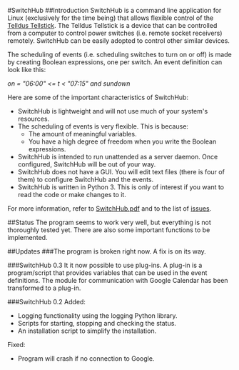 #SwitchHub
##Introduction
SwitchHub is a command line application for Linux (exclusively for the time being) that allows flexible control of the [Telldus Tellstick](http://www.telldus.se/products/tellstick). The Telldus Tellstick is a device that can be controlled from a computer to control power switches (i.e. remote socket receivers) remotely. SwitchHub can be easily adopted to control other similar devices.

The scheduling of events (i.e. scheduling switches to turn on or off) is made by creating Boolean
expressions, one per switch. An event definition can look like this:

*on = "06:00" <= t < "07:15" and sundown*

Here are some of the important characteristics of SwitchHub:
- SwitchHub is lightweight and will not use much of your system's resources.
- The scheduling of events is very flexible. This is because:
	- The amount of meaningful variables.
	- You have a high degree of freedom when you write the Boolean expressions.
- SwitchHub is intended to run unattended as a server daemon. Once configured, SwitchHub will be out of your way.
- SwitchHub does not have a GUI. You will edit text files (there is four of them) to configure SwitchHub and the events.
- SwitchHub is written in Python 3. This is only of interest if you want to read the code or make changes to it.

For more information, refer to [SwitchHub.pdf](https://github.com/thoelf/switchhub/blob/master/SwitchHub.pdf) and to the list of [issues](https://github.com/thoelf/switchhub/issues).

##Status
The program seems to work very well, but everything is not thoroughly tested yet. There are also some important functions to be implemented.

##Updates
###The program is broken right now. A fix is on its way.

###SwitchHub 0.3
It it now possible to use plug-ins. A plug-in is a program/script that provides variables that can be used in the event definitions. The module for communication with Google Calendar has been transformed to a plug-in.

###SwitchHub 0.2
Added:
- Logging functionality using the logging Python library.
- Scripts for starting, stopping and checking the status.
- An installation script to simplify the installation.

Fixed:
- Program will crash if no connection to Google.
